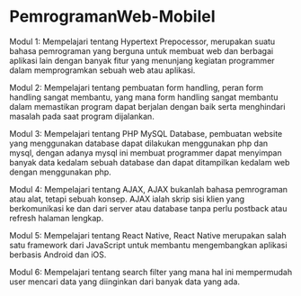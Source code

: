# PemrogramanWeb-MobileI

Modul 1: Mempelajari tentang Hypertext Prepocessor, merupakan suatu bahasa pemrograman yang berguna untuk membuat web dan berbagai aplikasi lain dengan banyak fitur yang menunjang kegiatan programmer dalam memprogramkan sebuah web atau aplikasi.

Modul 2: Mempelajari tentang pembuatan form handling, peran form handling sangat membantu, yang mana form handling sangat membantu dalam memastikan program dapat berjalan dengan baik serta menghindari masalah pada saat program dijalankan.

Modul 3: Mempelajari tentang PHP MySQL Database, pembuatan website yang menggunakan database dapat dilakukan menggunakan php dan mysql, dengan adanya mysql ini membuat programmer dapat menyimpan banyak data kedalam sebuah database dan dapat ditampilkan kedalam web dengan menggunakan php.

Modul 4: Mempelajari tentang AJAX, AJAX bukanlah bahasa pemrograman atau alat, tetapi sebuah konsep. AJAX ialah skrip sisi klien yang berkomunikasi ke dan dari server atau database tanpa perlu postback atau refresh halaman lengkap.

Modul 5: Mempelajari tentang React Native, React Native merupakan salah satu framework dari JavaScript untuk membantu mengembangkan aplikasi berbasis Android dan iOS.

Modul 6: Mempelajari tentang search filter yang mana hal ini mempermudah user mencari data yang diinginkan dari banyak data yang ada.
